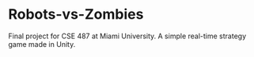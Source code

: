 # Robots-vs-Zombies
Final project for CSE 487 at Miami University.  A simple real-time strategy game made in Unity.
